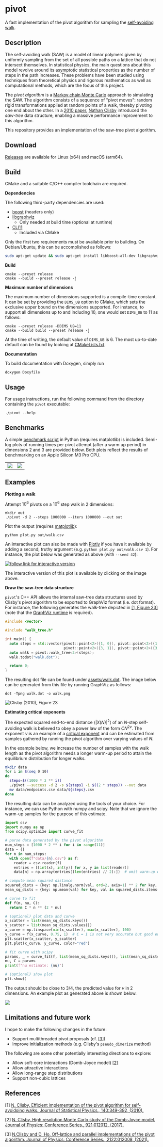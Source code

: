 # pivot

A fast implementation of the pivot algorithm for sampling the
[self-avoiding walk](https://en.wikipedia.org/wiki/Self-avoiding_walk).

## Description

The self-avoiding walk (SAW) is a model of linear polymers given by uniformly sampling
from the set of all possible paths on a lattice that do not intersect themselves.
In statistical physics, the main questions about this model revolve around its asymptotic
statistical properties as the number of steps in the path increases. These problems have
been studied using techniques from theoretical physics and rigorous mathematics as well
as computational methods, which are the focus of this project.

The *pivot algorithm* is a [Markov chain Monte Carlo](https://en.wikipedia.org/wiki/Markov_chain_Monte_Carlo)
approach to simulating the SAW. The algorithm consists of a sequence of "pivot moves": random
rigid transformations applied at random points of a walk, thereby pivoting one end about the other.
In a [2010 paper](#1), [Nathan Clisby](https://clisby.net) introduced the
*saw-tree* data structure, enabling a massive performance improvement to this algorithm.

This repository provides an implementation of the saw-tree pivot algorithm.

## Download

[Releases](https://github.com/bencwallace/pivot/releases) are available for Linux (x64) and macOS (arm64).

## Build

CMake and a suitable C/C++ compiler toolchain are required.

**Dependencies**

The following third-party dependencies are used:

* [boost](https://www.boost.org/doc/libs/1_85_0/more/getting_started/unix-variants.html) (headers only)
* [libgraphviz](https://gitlab.com/graphviz/graphviz)
  * Only needed at build time (optional at runtime)
* [CLI11](https://github.com/CLIUtils/CLI11)
  * Included via CMake

Only the first two requirements must be available prior to building. On Debian/Ubuntu,
this can be accomplished as follows:

```bash
sudo apt-get update && sudo apt-get install libboost-all-dev libgraphviz-dev
```

**Build**

```
cmake --preset release
cmake --build --preset release -j
```

**Maximum number of dimensions**

The maximum number of dimensions supported is a compile-time constant. It can be set by providing the `DIMS_UB` option to CMake,
which sets the exclusive upper bound on the dimensions supported. For instance, to support all dimensions up to and including 10,
one would set `DIMS_UB` to 11 as follows:

```
cmake --preset release -DDIMS_UB=11
cmake --build build --preset release -j
```

At the time of writing, the default value of `DIMS_UB` is 6. The most up-to-date default can be found by looking at
[CMakeLists.txt](CMakeLists.txt).

**Documentation**

To build documentation with Doxygen, simply run

```
doxygen Doxyfile
```

## Usage

For usage instructions, run the following command from the directory containing the `pivot` executable:

```
./pivot --help
```

## Benchmarks

A simple [benchmark script](./scripts/benchmark.py) in Python (requires matplotlib) is included.
Semi-log plots of running times per pivot attempt (after a warm up period) in dimensions 2 and 3 are provided below.
Both plots reflect the results of benchmarking on an Apple Silicon M3 Pro CPU.

| | |
|-|-|
|![](assets/bench_d2.png)|![](assets/bench_d3.png)|

## Examples

**Plotting a walk**

Attempt $10^6$ pivots on a $10^6$ step walk in $2$ dimensions:

```
mkdir out
./pivot -d 2 --steps 1000000 --iters 1000000 --out out
```

Plot the output (requires [matplotlib](https://matplotlib.org/)):

```
python plot.py out/walk.csv
```

An interactive plot can also be made with [Plotly](https://plotly.com/) if you have it available by
adding a second, truthy argument (e.g. `python plot.py out/walk.csv 1`).
For instance, the plot below was generated as above (with `--seed 42`):

[![follow link for interactive version](assets/pivot2d_1e6_1e6_42.png)](https://bcwallace.com/pivot2d_1e6_1e6_42.html)

The interactive version of this plot is available by clicking on the image above.

**Draw the saw-tree data structure**

`pivot`'s C++ API allows the internal saw-tree data structures used by Clisby's pivot algorithm to be
exported to GraphViz format (i.e. dot format). For instance, the following generates the walk-tree
depicted in [[1, Figure 23]](https://arxiv.org/pdf/1005.1444#page=33) (note that the [GraphViz runtime](https://graphviz.org/download/) is
required).

```cpp
#include <vector>

#include "walk_tree.h"

int main() {
  auto steps = std::vector{pivot::point<2>({1, 0}), pivot::point<2>({1, 1}), pivot::point<2>({2, 1}),
                           pivot::point<2>({3, 1}), pivot::point<2>({3, 0})};
  auto walk = pivot::walk_tree<2>(steps);
  walk.todot("walk.dot");

  return 0;
}
```

The resulting dot file can be found under [assets/walk.dot](assets/walk.dot). The image below can
be generated from this file by running GraphViz as follows:

```
dot -Tpng walk.dot -o walk.png
```

![Clisby (2010), Figure 23](assets/walk.png)

**Estimating critical exponents**

The expected squared end-to-end distance $\langle |X(N)|^2 \rangle$ of an $N$-step self-avoiding walk
is believed to obey a power law of the form $C N^{2\nu}$. The exponent $\nu$ is an
example of a [critical exponent](https://en.wikipedia.org/wiki/Critical_exponent) and can be estimated
from samples gathered by running the pivot
algorithm over varying values of $N$.

In the example below, we increase the number of samples with the walk length as the pivot algorithm
needs a longer warm-up period to attain the equilibrium distribution for longer walks.

```bash
mkdir data
for i in $(seq 0 10)
do
  steps=$((1000 * 2 ** i))
  ./pivot --success -d 2 -s ${steps} -i $((2 * steps)) --out data
  mv data/endpoints.csv data/${steps}.csv
done
```

The resulting data can be analyzed using the tools of your choice. For instance, we can use Python
with numpy and scipy. Note that we ignore the warm-up samples for the purpose of this estimate.

```python
import csv
import numpy as np
from scipy.optimize import curve_fit

# parse data generated by the pivot algorithm
num_steps = [1000 * 2 ** i for i in range(11)]
data = {}
for n in num_steps:
  with open(f"data/{n}.csv") as f:
    reader = csv.reader(f)
    entries = [[int(x), int(y)] for x, y in list(reader)]
    data[n] = np.array(entries[(len(entries) // 2):])  # omit warm-up entries

# compute mean squared distance
squared_dists = {key: np.linalg.norm(val, ord=2, axis=1) ** 2 for key, val in data.items()}
mean_sq_dists = {key: np.mean(val) for key, val in squared_dists.items()}

# curve to fit
def f(n, nu, C):
  return C * n ** (2 * nu)

# (optional) plot data and curve
x_scatter = list(mean_sq_dists.keys())
y_scatter = list(mean_sq_dists.values())
x_curve = np.linspace(min(x_scatter), max(x_scatter), 100)
y_curve = f(x_curve, 0.75, 1)  # C = 1 is not very accurate but good enough for the plot
plt.scatter(x_scatter, y_scatter)
plt.plot(x_curve, y_curve, color="red")

# fit curve with scipy
params, _ = curve_fit(f, list(mean_sq_dists.keys()), list(mean_sq_dists.values()))
nu, C = params
print(f"nu estimate: {nu}")

# (optional) show plot
plt.show()
```

The output should be close to 3/4, the predicted value for $\nu$ in 2 dimensions.
An example plot as generated above is shown below.

![](assets/curve.png)

## Limitations and future work

I hope to make the following changes in the future:

* Support multithreaded pivot proposals (cf. [[3]](#3))
* Improve initialization methods (e.g. Clisby's `pseudo_dimerize` method)

The following are some other potentially interesting directions to explore:

* Allow soft-core interactions (Domb-Joyce model) [[2]](#2)
* Allow attractive interactions
* Allow long-range step distributions
* Support non-cubic lattices

## References

<a id="1">[1]</a>
<a href="https://doi.org/10.1007/s10955-010-9994-8">
N. Clisby.
Efficient implementation of the pivot algorithm for self-avoidoing walks.
Journal of Statistical Physics., 140:349-392, (2010).
</a>

<a id="2">[2]</a>
<a href="https://dx.doi.org/10.1088/1742-6596/921/1/012012">
N. Clisby.
High resolution Monte Carlo study of the Domb-Joyce model.
Journal of Physics: Conference Series., 921:012012, (2017).
</a>

<a id="3">[3]</a>
<a href="https://iopscience.iop.org/article/10.1088/1742-6596/2122/1/012008">
N.Clisby and D. Ho.
Off-lattice and parallel implementations of the pivot algorithm.
Journal of Physics: Conference Series., 2122:012008, (2021).
</a>
